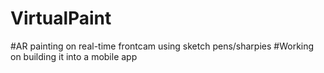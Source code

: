 # VirtualPaint
#AR painting on real-time frontcam using sketch pens/sharpies
#Working on building it into a mobile app
